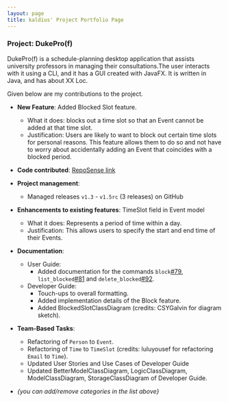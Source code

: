 ```yaml
---
layout: page
title: kaldius' Project Portfolio Page
---
```


### Project: DukePro(f)

DukePro(f) is a schedule-planning desktop application that assists university professors in managing their consultations.The user interacts with it using a CLI, and it has a GUI created with JavaFX. It is written in Java, and has about XX Loc.

Given below are my contributions to the project.

* **New Feature**: Added Blocked Slot feature.
    * What it does: blocks out a time slot so that an Event cannot be added at that time slot.
    * Justification: Users are likely to want to block out certain time slots for personal reasons. This feature allows them to do so and not have to worry about accidentally adding an Event that coincides with a blocked period.

* **Code contributed**: [RepoSense link](https://nus-cs2103-ay2122s1.github.io/tp-dashboard/#breakdown=true&search=kaldius)

* **Project management**:
    * Managed releases `v1.3` - `v1.5rc` (3 releases) on GitHub

* **Enhancements to existing features**: TimeSlot field in Event model
    * What it does: Represents a period of time within a day.
    * Justification: This allows users to specify the start and end time of their Events.

* **Documentation**:
    * User Guide:
      * Added documentation for the commands `block`[\#79](https://github.com/AY2122S1-CS2103T-T11-4/tp/commit/4c76daec14f44cf3ced372b024dc2945103103bd), `list_blocked`[#81](https://github.com/AY2122S1-CS2103T-T11-4/tp/commit/e06d6bea4b753ceca15aba312f664fbee2f3cc52) and `delete_blocked`[#92](https://github.com/AY2122S1-CS2103T-T11-4/tp/commit/1899270c5b0762a0efca1568f1e3dc44aa085c5c).
    * Developer Guide:
      * Touch-ups to overall formatting.
      * Added implementation details of the Block feature.
      * Added BlockedSlotClassDiagram (credits: CSYGalvin for diagram sketch).

* **Team-Based Tasks**:
  * Refactoring of `Person` to `Event`.
  * Refactoring of `Time` to `TimeSlot` (credits: luluyousef for refactoring `Email` to `Time`).
  * Updated User Stories and Use Cases of Developer Guide
  * Updated BetterModelClassDiagram, LogicClassDiagram, ModelClassDiagram, StorageClassDiagram of Developer Guide.

* _{you can add/remove categories in the list above}_
